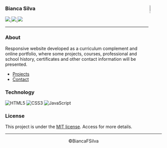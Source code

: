 <div class="row">
    <img align="right" width="8%" alt="QRCode_Porfolio" src="https://user-images.githubusercontent.com/60801421/154813374-5d238b54-48f9-44e5-befb-c5fe0aa21e63.png">
    <!--<img align="left" width="8%" alt="Icon BiancaFSilva" src="./img/icones/logo.png"></img>-->
    <h3> Bianca Silva </h3>
    <p>
        <a href="https://www.linkedin.com/in/biancafsilva"> <img src="https://img.shields.io/badge/LinkedIn-0077B5?style=for-the-badge&logo=linkedin&logoColor=white"/> </a> 
        <a href="mailto:biancaflorianodasilva@gmail.com"> <img src="https://img.shields.io/badge/Gmail-D14836?style=for-the-badge&logo=gmail&logoColor=white"/> </a>
        <a href="https://www.behance.net/biancafsilva"> <img src="https://img.shields.io/badge/Behance-053EFF?style=for-the-badge&logo=behance&logoColor=white"/> </a> 
    </p>
</div>

---


### About
Responsive website developed as a curriculum complement and online portfolio, where some projects, courses, professional and school history, certificates and other contact information will be presented.

 - [Projects](https://biancafsilva.github.io/Portfolio/#projeto) 
 - [Contact](https://biancafsilva.github.io/Portfolio/#contato)

### Technology
<p>
    <img alt="HTML5" src="https://img.shields.io/badge/html5-%23E34F26.svg?style=for-the-badge&logo=html5&logoColor=white">
    <img alt="CSS3" src="https://img.shields.io/badge/css3-%231572B6.svg?style=for-the-badge&logo=css3&logoColor=white">
    <img alt="JavaScript" src="https://img.shields.io/badge/javascript-%23323330.svg?style=for-the-badge&logo=javascript&logoColor=%23F7DF1E">
</p>

### License
This project is under the [MIT license](LICENSE). Access for more details.
  
---

<p align="center"> ©BiancaFSilva </p>
